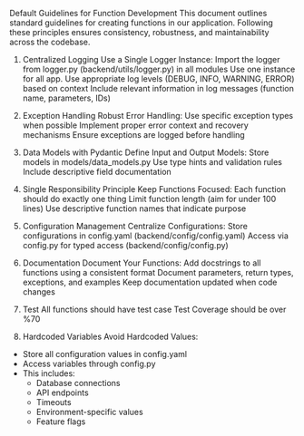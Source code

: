 Default Guidelines for Function Development
This document outlines standard guidelines for creating functions in our application. Following these principles ensures consistency, robustness, and maintainability across the codebase.

1. Centralized Logging
Use a Single Logger Instance:
Import the logger from logger.py (backend/utils/logger.py) in all modules
Use one instance for all app.
Use appropriate log levels (DEBUG, INFO, WARNING, ERROR) based on context
Include relevant information in log messages (function name, parameters, IDs)

2. Exception Handling
Robust Error Handling:
Use specific exception types when possible
Implement proper error context and recovery mechanisms
Ensure exceptions are logged before handling

3. Data Models with Pydantic
Define Input and Output Models:
Store models in models/data_models.py
Use type hints and validation rules
Include descriptive field documentation

4. Single Responsibility Principle
Keep Functions Focused:
Each function should do exactly one thing
Limit function length (aim for under 100 lines)
Use descriptive function names that indicate purpose

5. Configuration Management
Centralize Configurations:
Store configurations in config.yaml (backend/config/config.yaml)
Access via config.py for typed access (backend/config/config.py)


6. Documentation
Document Your Functions:
Add docstrings to all functions using a consistent format
Document parameters, return types, exceptions, and examples
Keep documentation updated when code changes

7. Test
All functions should have test case
Test Coverage should be over %70 

8. Hardcoded Variables
Avoid Hardcoded Values:
- Store all configuration values in config.yaml
- Access variables through config.py
- This includes:
    - Database connections
    - API endpoints
    - Timeouts
    - Environment-specific values
    - Feature flags
